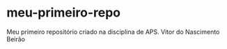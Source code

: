# meu-primeiro-repo
Meu primeiro repositório criado na disciplina de APS.
Vitor do Nascimento Beirão
